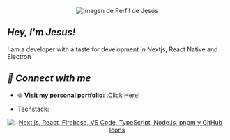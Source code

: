 <p align="center">
  <img src="https://i.pinimg.com/736x/c4/64/2b/c4642bccd2cfea5562d80554d5ea169f.jpg" 
       alt="Imagen de Perfil de Jesús"/>
</p>

## *Hey, I'm Jesus!*

I am a developer with a taste for development in Nextjs, React Native and Electron

## *🔗 Connect with me*

* 🌐 **Visit my personal portfolio:** [¡Click Here!](https://personal-portfolio-ivory-pi.vercel.app/)

* Techstack:
  
<p align="center">
  <a href="https://skillicons.dev">
    <img src="https://skillicons.dev/icons?i=ts,nextjs,react,firebase,vscode,nodejs,pnpm,github" 
         alt="Next.js, React, Firebase, VS Code, TypeScript, Node.js, pnpm y GitHub Icons"/>
  </a>
</p>

